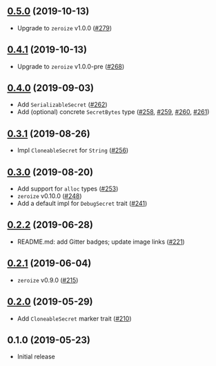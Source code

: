 ## [0.5.0] (2019-10-13)

- Upgrade to `zeroize` v1.0.0 ([#279])

## [0.4.1] (2019-10-13)

- Upgrade to `zeroize` v1.0.0-pre ([#268])

## [0.4.0] (2019-09-03)

- Add `SerializableSecret` ([#262])
- Add (optional) concrete `SecretBytes` type ([#258], [#259], [#260], [#261])

## [0.3.1] (2019-08-26)

- Impl `CloneableSecret` for `String` ([#256])

## [0.3.0] (2019-08-20)

- Add support for `alloc` types ([#253])
- `zeroize` v0.10.0 ([#248])
- Add a default impl for `DebugSecret` trait ([#241])

## [0.2.2] (2019-06-28)

- README.md: add Gitter badges; update image links ([#221])

## [0.2.1] (2019-06-04)

- `zeroize` v0.9.0 ([#215])

## [0.2.0] (2019-05-29)

- Add `CloneableSecret` marker trait ([#210])

## 0.1.0 (2019-05-23)

- Initial release

[0.5.0]: https://github.com/iqlusioninc/crates/pull/282
[#279]: https://github.com/iqlusioninc/crates/pull/279
[0.4.1]: https://github.com/iqlusioninc/crates/pull/274
[#268]: https://github.com/iqlusioninc/crates/pull/268
[0.4.0]: https://github.com/iqlusioninc/crates/pull/263
[#262]: https://github.com/iqlusioninc/crates/pull/262
[#261]: https://github.com/iqlusioninc/crates/pull/261
[#260]: https://github.com/iqlusioninc/crates/pull/260
[#259]: https://github.com/iqlusioninc/crates/pull/259
[#258]: https://github.com/iqlusioninc/crates/pull/258
[0.3.1]: https://github.com/iqlusioninc/crates/pull/257
[#256]: https://github.com/iqlusioninc/crates/pull/256
[0.3.0]: https://github.com/iqlusioninc/crates/pull/254
[#253]: https://github.com/iqlusioninc/crates/pull/253
[#248]: https://github.com/iqlusioninc/crates/pull/248
[#241]: https://github.com/iqlusioninc/crates/pull/241
[0.2.2]: https://github.com/iqlusioninc/crates/pull/223
[#221]: https://github.com/iqlusioninc/crates/pull/221
[0.2.1]: https://github.com/iqlusioninc/crates/pull/216
[#215]: https://github.com/iqlusioninc/crates/pull/215
[0.2.0]: https://github.com/iqlusioninc/crates/pull/211
[#210]: https://github.com/iqlusioninc/crates/pull/210
